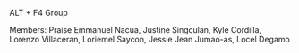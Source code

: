 ALT + F4 Group

Members:
Praise Emmanuel Nacua,
Justine Singculan,
Kyle Cordilla,
Lorenzo Villaceran,
Loriemel Saycon,
Jessie Jean Jumao-as,
Locel Degamo
